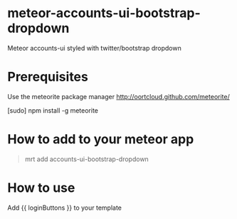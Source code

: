 meteor-accounts-ui-bootstrap-dropdown
=====================================

Meteor accounts-ui styled with twitter/bootstrap dropdown

# Prerequisites #

Use the meteorite package manager
http://oortcloud.github.com/meteorite/

[sudo] npm install -g meteorite

# How to add to your meteor app #

> mrt add accounts-ui-bootstrap-dropdown

# How to use #

Add {{ loginButtons }} to your template
